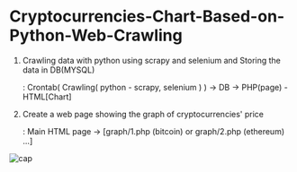 # Cryptocurrencies-Chart-Based-on-Python-Web-Crawling

1. Crawling data with python using scrapy and selenium and Storing the data in DB(MYSQL)

    : Crontab( Crawling( python - scrapy, selenium ) ) -> DB -> PHP(page) - HTML[Chart]

2. Create a web page showing the graph of cryptocurrencies' price

    : Main HTML page -> [graph/1.php (bitcoin) or graph/2.php (ethereum) ...]

![cap](https://user-images.githubusercontent.com/30895117/41324364-1690f336-6eef-11e8-9cfd-ef152e75c3eb.PNG)
